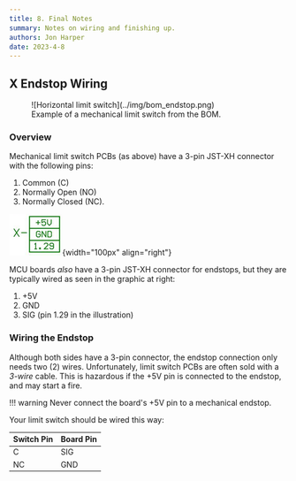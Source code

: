 ```yaml
---
title: 8. Final Notes
summary: Notes on wiring and finishing up.
authors: Jon Harper
date: 2023-4-8
---
```


## X Endstop Wiring

<figure markdown>
![Horizontal limit switch](../img/bom_endstop.png)
<figcaption>
Example of a mechanical limit switch from the BOM.
</figcaption>
</figure>

### Overview

Mechanical limit switch PCBs (as above) have a 3-pin JST-XH connector with the following pins:

1. Common (C)
2. Normally Open (NO)
3. Normally Closed (NC).

![MCU endstop wire order example](../img/endstop.png){width="100px" align="right"}

MCU boards *also* have a 3-pin JST-XH connector for endstops, but they are typically wired as seen in the graphic at right:

1. +5V
2. GND
3. SIG (pin 1.29 in the illustration)

### Wiring the Endstop

Although both sides have a 3-pin connector, the endstop connection only needs two (2) wires. Unfortunately, limit switch PCBs are often sold with a *3-wire* cable. This is hazardous if the +5V pin is connected to the endstop, and may start a fire.

!!! warning
    Never connect the board's +5V pin to a mechanical endstop.

Your limit switch should be wired this way:

| Switch Pin | Board Pin |
|---|---|
| C | SIG |
| NC | GND |